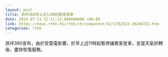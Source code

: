 ```yaml
---
layout: post
title: 昂坪360早上近11時起暫停登車
date: 2024-07-21 12:11:13.000000000 +08:00
link: https://news.rthk.hk/rthk/ch/component/k2/1762523-20240721.htm
categories: rthk
---
```


昂坪360宣布，由於受雷電影響，於早上近11時起暫停讓賓客登車，並當天氣好轉後，盡快恢復服務。
